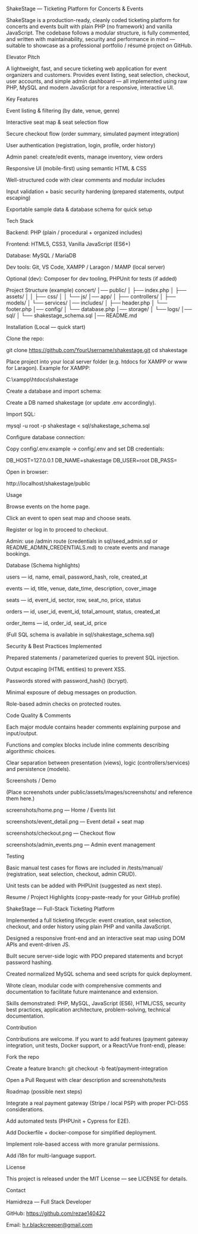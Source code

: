  ShakeStage — Ticketing Platform for Concerts & Events

ShakeStage is a production-ready, cleanly coded ticketing platform for concerts and events built with plain PHP (no framework) and vanilla JavaScript.
The codebase follows a modular structure, is fully commented, and written with maintainability, security and performance in mind — suitable to showcase as a professional portfolio / résumé project on GitHub.

 Elevator Pitch

A lightweight, fast, and secure ticketing web application for event organizers and customers. Provides event listing, seat selection, checkout, user accounts, and simple admin dashboard — all implemented using raw PHP, MySQL and modern JavaScript for a responsive, interactive UI.

 Key Features

Event listing & filtering (by date, venue, genre)

Interactive seat map & seat selection flow

Secure checkout flow (order summary, simulated payment integration)

User authentication (registration, login, profile, order history)

Admin panel: create/edit events, manage inventory, view orders

Responsive UI (mobile-first) using semantic HTML & CSS

Well-structured code with clear comments and modular includes

Input validation + basic security hardening (prepared statements, output escaping)

Exportable sample data & database schema for quick setup

 Tech Stack

Backend: PHP (plain / procedural + organized includes)

Frontend: HTML5, CSS3, Vanilla JavaScript (ES6+)

Database: MySQL / MariaDB

Dev tools: Git, VS Code, XAMPP / Laragon / MAMP (local server)

Optional (dev): Composer for dev tooling, PHPUnit for tests (if added)

 Project Structure (example)
concert/
│── public/
│   ├── index.php
│   ├── assets/
│   │   ├── css/
│   │   └── js/
│── app/
│   ├── controllers/
│   ├── models/
│   └── services/
│── includes/
│   ├── header.php
│   └── footer.php
│── config/
│   └── database.php
│── storage/
│   └── logs/
│── sql/
│   └── shakestage_schema.sql
│── README.md

 Installation (Local — quick start)

Clone the repo:

git clone https://github.com/YourUsername/shakestage.git
cd shakestage


Place project into your local server folder (e.g. htdocs for XAMPP or www for Laragon). Example for XAMPP:

C:\xampp\htdocs\shakestage


Create a database and import schema:

Create a DB named shakestage (or update .env accordingly).

Import SQL:

mysql -u root -p shakestage < sql/shakestage_schema.sql


Configure database connection:

Copy config/.env.example → config/.env and set DB credentials:

DB_HOST=127.0.0.1
DB_NAME=shakestage
DB_USER=root
DB_PASS=


Open in browser:

http://localhost/shakestage/public

 Usage

Browse events on the home page.

Click an event to open seat map and choose seats.

Register or log in to proceed to checkout.

Admin: use /admin route (credentials in sql/seed_admin.sql or README_ADMIN_CREDENTIALS.md) to create events and manage bookings.

 Database (Schema highlights)

users — id, name, email, password_hash, role, created_at

events — id, title, venue, date_time, description, cover_image

seats — id, event_id, sector, row, seat_no, price, status

orders — id, user_id, event_id, total_amount, status, created_at

order_items — id, order_id, seat_id, price

(Full SQL schema is available in sql/shakestage_schema.sql)

 Security & Best Practices Implemented

Prepared statements / parameterized queries to prevent SQL injection.

Output escaping (HTML entities) to prevent XSS.

Passwords stored with password_hash() (bcrypt).

Minimal exposure of debug messages on production.

Role-based admin checks on protected routes.

 Code Quality & Comments

Each major module contains header comments explaining purpose and input/output.

Functions and complex blocks include inline comments describing algorithmic choices.

Clear separation between presentation (views), logic (controllers/services) and persistence (models).

 Screenshots / Demo

(Place screenshots under public/assets/images/screenshots/ and reference them here.)

screenshots/home.png — Home / Events list

screenshots/event_detail.png — Event detail + seat map

screenshots/checkout.png — Checkout flow

screenshots/admin_events.png — Admin event management

 Testing

Basic manual test cases for flows are included in /tests/manual/ (registration, seat selection, checkout, admin CRUD).

Unit tests can be added with PHPUnit (suggested as next step).

 Resume / Project Highlights (copy-paste-ready for your GitHub profile)

ShakeStage — Full-Stack Ticketing Platform

Implemented a full ticketing lifecycle: event creation, seat selection, checkout, and order history using plain PHP and vanilla JavaScript.

Designed a responsive front-end and an interactive seat map using DOM APIs and event-driven JS.

Built secure server-side logic with PDO prepared statements and bcrypt password hashing.

Created normalized MySQL schema and seed scripts for quick deployment.

Wrote clean, modular code with comprehensive comments and documentation to facilitate future maintenance and extension.

Skills demonstrated: PHP, MySQL, JavaScript (ES6), HTML/CSS, security best practices, application architecture, problem-solving, technical documentation.

 Contribution

Contributions are welcome. If you want to add features (payment gateway integration, unit tests, Docker support, or a React/Vue front-end), please:

Fork the repo

Create a feature branch: git checkout -b feat/payment-integration

Open a Pull Request with clear description and screenshots/tests

 Roadmap (possible next steps)

Integrate a real payment gateway (Stripe / local PSP) with proper PCI-DSS considerations.

Add automated tests (PHPUnit + Cypress for E2E).

Add Dockerfile + docker-compose for simplified deployment.

Implement role-based access with more granular permissions.

Add i18n for multi-language support.

 License

This project is released under the MIT License — see LICENSE for details.

 Contact

Hamidreza — Full Stack Developer

GitHub: https://github.com/rezae140422

Email: h.r.blackcreeper@gmail.com
